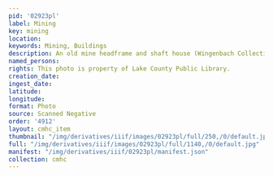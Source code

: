 ```yaml
---
pid: '02923pl'
label: Mining
key: mining
location: 
keywords: Mining, Buildings
description: An old mine headframe and shaft house (Wingenbach Collection)
named_persons: 
rights: This photo is property of Lake County Public Library.
creation_date: 
ingest_date: 
latitude: 
longitude: 
format: Photo
source: Scanned Negative
order: '4912'
layout: cmhc_item
thumbnail: "/img/derivatives/iiif/images/02923pl/full/250,/0/default.jpg"
full: "/img/derivatives/iiif/images/02923pl/full/1140,/0/default.jpg"
manifest: "/img/derivatives/iiif/02923pl/manifest.json"
collection: cmhc
---
```

